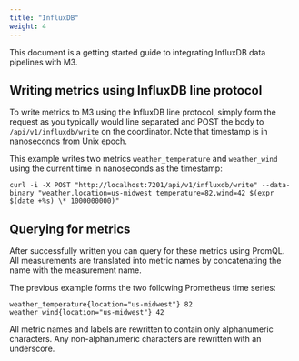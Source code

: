 ```yaml
---
title: "InfluxDB"
weight: 4
---
```



This document is a getting started guide to integrating InfluxDB data pipelines 
with M3.

## Writing metrics using InfluxDB line protocol

To write metrics to M3 using the InfluxDB line protocol, simply form the request 
as you typically would line separated and POST the body to `/api/v1/influxdb/write` 
on the coordinator. Note that timestamp is in nanoseconds from Unix epoch.

This example writes two metrics `weather_temperature` and `weather_wind` using 
the current time in nanoseconds as the timestamp:
```shell
curl -i -X POST "http://localhost:7201/api/v1/influxdb/write" --data-binary "weather,location=us-midwest temperature=82,wind=42 $(expr $(date +%s) \* 1000000000)"
```

## Querying for metrics

After successfully written you can query for these metrics using PromQL. All 
measurements are translated into metric names by concatenating the name with
the measurement name.

The previous example forms the two following Prometheus time series:
```
weather_temperature{location="us-midwest"} 82
weather_wind{location="us-midwest"} 42
```

All metric names and labels are rewritten to contain only alphanumeric 
characters. Any non-alphanumeric characters are rewritten with an underscore.
